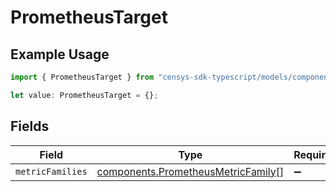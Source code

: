 # PrometheusTarget

## Example Usage

```typescript
import { PrometheusTarget } from "censys-sdk-typescript/models/components";

let value: PrometheusTarget = {};
```

## Fields

| Field                                                                                    | Type                                                                                     | Required                                                                                 | Description                                                                              |
| ---------------------------------------------------------------------------------------- | ---------------------------------------------------------------------------------------- | ---------------------------------------------------------------------------------------- | ---------------------------------------------------------------------------------------- |
| `metricFamilies`                                                                         | [components.PrometheusMetricFamily](../../models/components/prometheusmetricfamily.md)[] | :heavy_minus_sign:                                                                       | N/A                                                                                      |